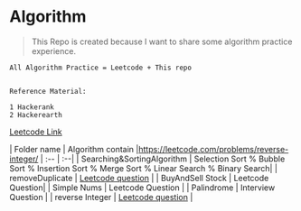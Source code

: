 # Algorithm

> This Repo is created because I want to share some algorithm practice experience. 

```
All Algorithm Practice = Leetcode + This repo


Reference Material:

1 Hackerank
2 Hackerearth
```
[Leetcode Link](https://leetcode.com/riederleedev/)

| Folder name | Algorithm contain |https://leetcode.com/problems/reverse-integer/
| :-- | :--|
|   Searching&SortingAlgorithm  |   Selection Sort % Bubble Sort % Insertion Sort % Merge Sort % Linear Search % Binary Search|
|    removeDuplicate | [Leetcode question](https://leetcode.com/problems/remove-duplicates-from-sorted-array/description/) |
| BuyAndSell Stock | Leetcode Question|
| Simple Nums | Leetcode Question |
| Palindrome | Interview Question |
| reverse Integer | [Leetcode question](https://leetcode.com/problems/reverse-integer/) |
